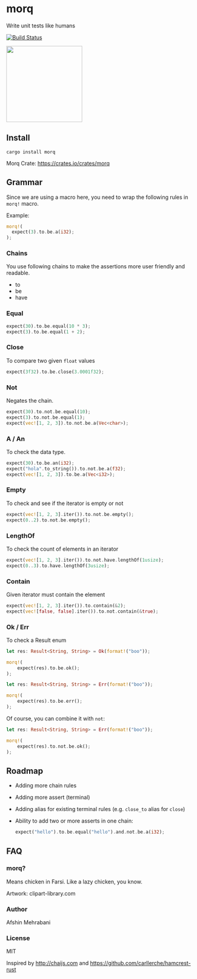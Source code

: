 # morq
Write unit tests like humans

[![Build Status](https://travis-ci.com/afshinm/morq.svg?token=ACapzCFmBh92g8rnRsrq&branch=master)](https://travis-ci.com/afshinm/morq)

<img src="http://clipart-library.com/images/qcBAnE68i.png" width="200" />

## Install

```
cargo install morq
```

Morq Crate: https://crates.io/crates/morq

## Grammar

Since we are using a macro here, you need to wrap the following rules in `morq!` macro.

Example:  

```rust
morq!(
  expect(3).to.be.a(i32);
);
```

### Chains

You use following chains to make the assertions more user friendly and readable.

 - to
 - be
 - have

### Equal

```rust
expect(30).to.be.equal(10 * 3);
expect(3).to.be.equal(1 + 2);
```

### Close

To compare two given `float` values

```rust
expect(3f32).to.be.close(3.0001f32);
```

### Not

Negates the chain.


```rust
expect(30).to.not.be.equal(10);
expect(3).to.not.be.equal(1);
expect(vec![1, 2, 3]).to.not.be.a(Vec<char>);
```

### A / An

To check the data type.

```rust
expect(30).to.be.an(i32);
expect("hola".to_string()).to.not.be.a(f32);
expect(vec![1, 2, 3]).to.be.a(Vec<i32>);
```

### Empty

To check and see if the iterator is empty or not

```rust
expect(vec![1, 2, 3].iter()).to.not.be.empty();
expect(0..2).to.not.be.empty();
```

### LengthOf

To check the count of elements in an iterator

```rust
expect(vec![1, 2, 3].iter()).to.not.have.lengthOf(1usize);
expect(0..3).to.have.lengthOf(3usize);
```

### Contain

Given iterator must contain the element

```rust
expect(vec![1, 2, 3].iter()).to.contain(&2);
expect(vec![false, false].iter()).to.not.contain(&true);
```

### Ok / Err

To check a Result enum

```rust
let res: Result<String, String> = Ok(format!("boo"));

morq!(
    expect(res).to.be.ok();
);
```

```rust
let res: Result<String, String> = Err(format!("boo"));

morq!(
    expect(res).to.be.err();
);
```

Of course, you can combine it with `not`:


```rust
let res: Result<String, String> = Err(format!("boo"));

morq!(
    expect(res).to.not.be.ok();
);
```

## Roadmap

- Adding more chain rules
- Adding more assert (terminal) 
- Adding alias for existing terminal rules (e.g. `close_to` alias for `close`)
- Ability to add two or more asserts in one chain:

  ```rust
  expect("hello").to.be.equal("hello").and.not.be.a(i32);
  ```

## FAQ

### morq?

Means chicken in Farsi. Like a lazy chicken, you know.  

Artwork: clipart-library.com

### Author

Afshin Mehrabani

### License

MIT

Inspired by http://chaijs.com and https://github.com/carllerche/hamcrest-rust
